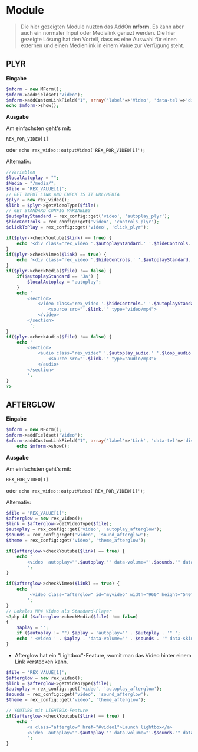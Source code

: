 # Module

> Die hier gezeigten Module nuzten das AddOn **mform**. Es kann aber auch ein normaler Input oder Medialink genuzt werden. Die hier gezeigte Lösung hat den Vorteil, dass es eine Auswahl für einen externen und einen Medienlink in einem Value zur Verfügung steht. 


## PLYR

**Eingabe**
```php
$mform = new MForm();
$mform->addFieldset("Video");
$mform->addCustomLinkField("1", array('label'=>'Video', 'data-tel'=>'disable', 'data-mailto'=>'disable', 'data-formlink'=>'disable', 'data-intern'=>'disable'));
echo $mform->show();
```
**Ausgabe**

Am einfachsten geht's mit:

`REX_FOR_VIDEO[1]`

oder `echo rex_video::outputVideo('REX_FOR_VIDEO[1]');`



Alternativ:

```php
//Variablen
$localAutoplay = "";
$Media = "/media/";
$file = 'REX_VALUE[1]';
// GET INPUT LINK AND CHECK IS IT URL/MEDIA
$plyr = new rex_video();
$link = $plyr->getVideoType($file);
// GET STANDARD CONFIG VARIABLES
$autoplayStandard = rex_config::get('video', 'autoplay_plyr');
$hideControls = rex_config::get('video', 'controls_plyr');
$clickToPlay = rex_config::get('video', 'click_plyr');

if($plyr->checkYoutube($link) == true) {
    echo '<div class="rex_video '.$autoplayStandard.' '.$hideControls.' '.$clickToPlay.'" data-type="youtube"  data-video-id="'.$plyr->getYoutubeId($link).'"></div></br>';
}
if($plyr->checkVimeo($link) == true) {
    echo '<div class="rex_video '.$hideControls.' '.$autoplayStandard.' '.$clickToPlay.'" data-type="vimeo" data-video-id="'.$plyr->getVimeoId($link).'"></div></br>';
}
if($plyr->checkMedia($file) !== false) {
    if($autoplayStandard == 'Ja') {
        $localAutoplay = "autoplay";
    }
    echo '
    	<section>
			<video class="rex_video '.$hideControls.' '.$autoplayStandard.' '.$clickToPlay.'" playsinline volume=1>
				<source src="'.$link.'" type="video/mp4">
			</video>
		</section>
		 ';
}
if($plyr->checkAudio($file) !== false) {
	echo '	
		<section>
			<audio class="rex_video" '.$autoplay_audio.' '.$loop_audio.'>
				<source src="'.$link.'" type="audio/mp3">
			</audio>
		</section>
		';
}
?>
```

## AFTERGLOW


**Eingabe**
```php
$mform = new MForm();
$mform->addFieldset("Video");
$mform->addCustomLinkField("1", array('label'=>'Link', 'data-tel'=>'disable', 'data-mailto'=>'disable', 'data-formlink'=>'disable', 'data-intern'=>'disable'));
    echo $mform->show();
```
**Ausgabe**

Am einfachsten geht's mit:

`REX_FOR_VIDEO[1]`

oder `echo rex_video::outputVideo('REX_FOR_VIDEO[1]');`

Alternativ:
```php
$file = 'REX_VALUE[1]';
$afterglow = new rex_video();
$link = $afterglow->getVideoType($file);
$autoplay = rex_config::get('video', 'autoplay_afterglow');
$sounds = rex_config::get('video', 'sound_afterglow');
$theme = rex_config::get('video', 'theme_afterglow');

if($afterglow->checkYoutube($link) == true) {
    echo '
        <video  autoplay="'.$autoplay.'" data-volume="'.$sounds.'" data-skin="'.$theme.'" class="afterglow" id="video1" width="1920" height="1080"  data-youtube-id="'.$afterglow->getYoutubeId($link).'" data-autoresize="fit"></video>
        ';
}

if($afterglow->checkVimeo($link) == true) {
	echo '
		 <video class="afterglow" id="myvideo" width="960" height="540" data-vimeo-id="'.$afterglow->getVimeoId($link).'"></video>
		';
}
// Lokales MP4 Video als Standard-Player
<?php if ($afterglow->checkMedia($file) !== false)
{
    $aplay = '';
    if ($autoplay != "") $aplay = 'autoplay="' . $autoplay . '" ';
    echo ' <video ' . $aplay . 'data-volume="' . $sounds . '" data-skin="' . $theme . '" class="afterglow" id="myvideo" width="1080" height="720"> <source type="video/mp4" src="' . $link . '" /> </video> ';
}
```


* Afterglow hat ein "Lightbox"-Feature, womit man das Video hinter einem Link verstecken kann.

```php
$file = 'REX_VALUE[1]';
$afterglow = new rex_video();
$link = $afterglow->getVideoType($file);
$autoplay = rex_config::get('video', 'autoplay_afterglow');
$sounds = rex_config::get('video', 'sound_afterglow');
$theme = rex_config::get('video', 'theme_afterglow');

// YOUTUBE mit LIGHTBOX-Feature 
if($afterglow->checkYoutube($link) == true) {
    echo '
    	<a class="afterglow" href="#video1">Launch lightbox</a>
        <video  autoplay="'.$autoplay.'" data-volume="'.$sounds.'" data-skin="'.$theme.'" id="video1" width="1920" height="1080"  data-youtube-id="'.$afterglow->getYoutubeId($link).'" data-autoresize="fit"></video>
        ';
}
```
